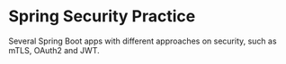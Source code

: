 # Spring Security Practice
Several Spring Boot apps with different approaches on security, such as mTLS, OAuth2 and JWT.
